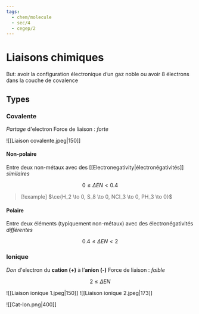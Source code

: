 ```yaml
---
tags:
  - chem/molecule
  - sec/4
  - cegep/2
---
```


# Liaisons chimiques

But: avoir la configuration électronique d’un gaz noble ou avoir 8 électrons dans la couche de covalence

## Types

### Covalente

*Partage* d'electron
Force de liaison : *forte*

![[Liaison covalente.jpeg|150]]

#### Non-polaire

Entre deux non-métaux avec des [[Electronegativity|électronégativités]] *similaires*

$$
0 \le \Delta EN < 0.4
$$

> [!example] $\ce{H_2 \to 0, S_8 \to 0, NCl_3 \to 0, PH_3 \to 0}$

#### Polaire

Entre deux éléments (typiquement non-métaux) avec des électronégativités *différentes*

$$
0.4 \le \Delta EN < 2
$$

### Ionique

*Don* d'electron du **cation (+)** à l’**anion (-)**
Force de liaison : *faible*

$$
2 \le \Delta EN
$$

![[Liaison ionique 1.jpeg|150]] ![[Liaison ionique 2.jpeg|173]]

![[Cat-Ion.png|400]]
